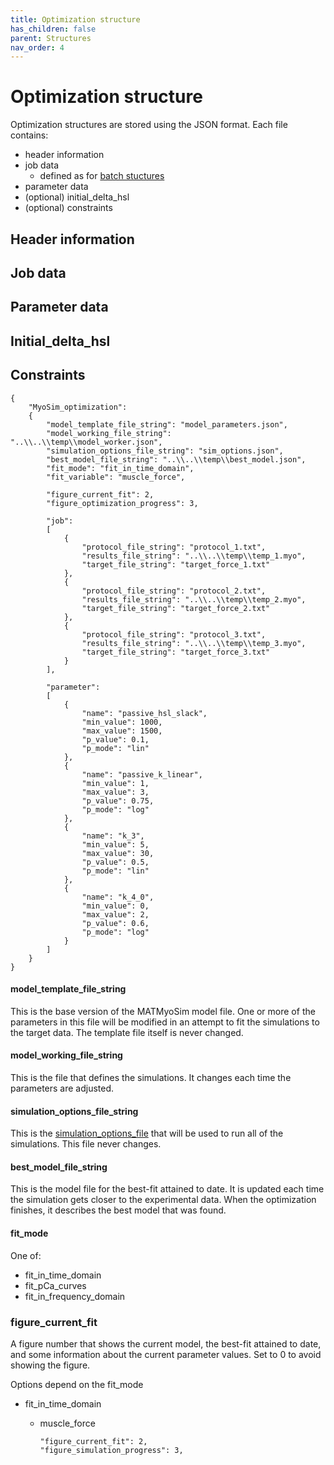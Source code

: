 ```yaml
---
title: Optimization structure
has_children: false
parent: Structures
nav_order: 4
---
```


# Optimization structure

Optimization structures are stored using the JSON format. Each file contains:

+ header information
+ job data
  + defined as for [batch stuctures](../batch/batch.html)
+ parameter data
+ (optional) initial_delta_hsl
+ (optional) constraints

## Header information

## Job data

## Parameter data

## Initial_delta_hsl

## Constraints

````
{
	"MyoSim_optimization":
	{
        "model_template_file_string": "model_parameters.json",
        "model_working_file_string": "..\\..\\temp\\model_worker.json",
        "simulation_options_file_string": "sim_options.json",
        "best_model_file_string": "..\\..\\temp\\best_model.json",
        "fit_mode": "fit_in_time_domain",
        "fit_variable": "muscle_force",

        "figure_current_fit": 2,
        "figure_optimization_progress": 3, 
        
        "job":
        [
            {
                "protocol_file_string": "protocol_1.txt",
                "results_file_string": "..\\..\\temp\\temp_1.myo",
                "target_file_string": "target_force_1.txt"
            },
            {
                "protocol_file_string": "protocol_2.txt",
                "results_file_string": "..\\..\\temp\\temp_2.myo",
                "target_file_string": "target_force_2.txt"
            },
            {
                "protocol_file_string": "protocol_3.txt",
                "results_file_string": "..\\..\\temp\\temp_3.myo",
                "target_file_string": "target_force_3.txt"
            }
        ],

        "parameter":
        [
            {
                "name": "passive_hsl_slack",
                "min_value": 1000,
                "max_value": 1500,
                "p_value": 0.1,
                "p_mode": "lin"
            },
            {
                "name": "passive_k_linear",
                "min_value": 1,
                "max_value": 3,
                "p_value": 0.75,
                "p_mode": "log"
            },
            {
                "name": "k_3",
                "min_value": 5,
                "max_value": 30,
                "p_value": 0.5,
                "p_mode": "lin"
            },
            {
                "name": "k_4_0",
                "min_value": 0,
                "max_value": 2,
                "p_value": 0.6,
                "p_mode": "log"
            }
        ]
    }
}
````
#### model_template_file_string

This is the base version of the MATMyoSim model file. One or more of the parameters in this file will be modified in an attempt to fit the simulations to the target data. The template file itself is never changed.

#### model_working_file_string

This is the file that defines the simulations. It changes each time the parameters are adjusted.

#### simulation_options_file_string

This is the [simulation_options_file](..\simulation_options\simulation_options.html) that will be used to run all of the simulations. This file never changes.

#### best_model_file_string

This is the model file for the best-fit attained to date. It is updated each time the simulation gets closer to the experimental data. When the optimization finishes, it describes the best model that was found.

#### fit_mode

One of:
+ fit_in_time_domain
+ fit_pCa_curves
+ fit_in_frequency_domain


### figure_current_fit

A figure number that shows the current model, the best-fit attained to date, and some information about the current parameter values. Set to 0 to avoid showing the figure.



Options depend on the fit_mode

+ fit_in_time_domain
  + muscle_force

        "figure_current_fit": 2,
        "figure_simulation_progress": 3, 

